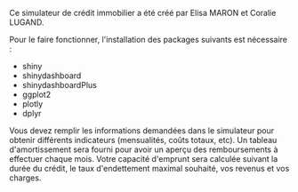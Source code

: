 Ce simulateur de crédit immobilier a été créé par Elisa MARON et Coralie LUGAND.

Pour le faire fonctionner, l'installation des packages suivants est nécessaire :
- shiny
- shinydashboard
- shinydashboardPlus
- ggplot2
- plotly
- dplyr

Vous devez remplir les informations demandées dans le simulateur pour obtenir différents indicateurs (mensualités, coûts totaux, etc).
Un tableau d'amortissement sera fourni pour avoir un aperçu des remboursements à effectuer chaque mois.
Votre capacité d'emprunt sera calculée suivant la durée du crédit, le taux d'endettement maximal souhaité, vos revenus et vos charges.
